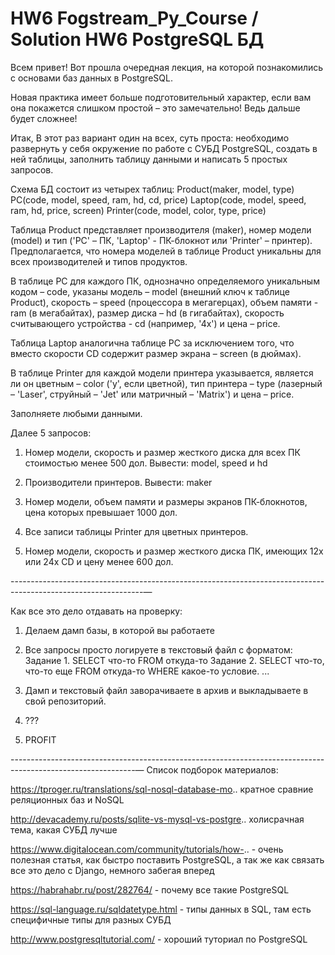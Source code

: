 # HW6 Fogstream_Py_Course / Solution HW6 PostgreSQL БД
Всем привет! 
Вот прошла очередная лекция, на которой познакомились с основами баз данных в PostgreSQL. 

Новая практика имеет больше подготовительный характер, если вам она покажется слишком простой – это замечательно! Ведь дальше будет сложнее! 

Итак, В этот раз вариант один на всех, суть проста: необходимо развернуть у себя окружение по работе с СУБД PostgreSQL, создать в ней таблицы, заполнить таблицу данными и написать 5 простых запросов. 

Схема БД состоит из четырех таблиц: 
Product(maker, model, type) 
PC(code, model, speed, ram, hd, cd, price) 
Laptop(code, model, speed, ram, hd, price, screen) 
Printer(code, model, color, type, price) 

Таблица Product представляет производителя (maker), номер модели (model) и тип ('PC' – ПК, 'Laptop' - ПК-блокнот или 'Printer' – принтер). Предполагается, что номера моделей в таблице Product уникальны для всех производителей и типов продуктов. 

В таблице PC для каждого ПК, однозначно определяемого уникальным кодом – code, указаны модель – model (внешний ключ к таблице Product), скорость – speed (процессора в мегагерцах), объем памяти - ram (в мегабайтах), размер диска – hd (в гигабайтах), скорость считывающего устройства - cd (например, '4x') и цена – price. 

Таблица Laptop аналогична таблице РС за исключением того, что вместо скорости CD содержит размер экрана – screen (в дюймах). 

В таблице Printer для каждой модели принтера указывается, является ли он цветным – color ('y', если цветной), тип принтера – type (лазерный – 'Laser', струйный – 'Jet' или матричный – 'Matrix') и цена – price. 


Заполняете любыми данными. 

Далее 5 запросов: 

1. Номер модели, скорость и размер жесткого диска для всех ПК стоимостью менее 500 дол. Вывести: model, speed и hd 

2. Производители принтеров. Вывести: maker 

3. Номер модели, объем памяти и размеры экранов ПК-блокнотов, цена которых превышает 1000 дол. 

4. Все записи таблицы Printer для цветных принтеров. 

5. Номер модели, скорость и размер жесткого диска ПК, имеющих 12x или 24x CD и цену менее 600 дол. 

---------------------------------------------------------------------------------------------------------------— 

Как все это дело отдавать на проверку: 

1. Делаем дамп базы, в которой вы работаете 

2. Все запросы просто логируете в текстовый файл с форматом: 
Задание 1. SELECT что-то FROM откуда-то 
Задание 2. SELECT что-то, что-то еще FROM откуда-то WHERE какое-то условие. 
... 

3. Дамп и текстовый файл заворачиваете в архив и выкладываете в свой репозиторий. 

4. ??? 

5. PROFIT 

-------------------------------------------------------------------------------------------------------------— 
Список подборок материалов: 

https://tproger.ru/translations/sql-nosql-database-mo.. кратное сравние реляционных баз и NoSQL 

http://devacademy.ru/posts/sqlite-vs-mysql-vs-postgre.. холисрачная тема, какая СУБД лучше 

https://www.digitalocean.com/community/tutorials/how-.. - очень полезная статья, как быстро поставить PostgreSQL, а так же как связать все это дело с Django, немного забегая вперед 

https://habrahabr.ru/post/282764/ - почему все такие PostgreSQL 

https://sql-language.ru/sqldatetype.html - типы данных в SQL, там есть специфичные типы для разных СУБД 

http://www.postgresqltutorial.com/ - хороший туториал по PostgreSQL
